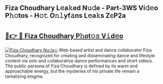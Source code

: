 ## Fiza Choudhary L𝚎a𝚔ed N𝚞𝚍e - Part-3WS Vi𝚍𝚎o P𝚑𝚘tos - H𝚘𝚝 O𝚗𝚕yf𝚊ns L𝚎a𝚔s ZcP2a

# <h2><a href="http://kf9aggd.oniu.top/?m=Fiza+Choudhary">🔗👉 🔴 Fiza Choudhary P𝚑ot𝚘𝚜 V𝚒d𝚎o</a></h2>

[![Fiza Choudhary Nu𝚍e𝚜](https://i.imgur.com/0qMVB7G.gif)](http://kf9aggd.oniu.top/?m=Fiza+Choudhary)
Web-based artist and dance collaborator Fiza Choudhary, recognized for creating and disseminating dance and lifestyle content via solo and collaborative dance performances and short videos. The public persona of Fiza Choudhary is defined by its warm and approachable energy, but the mysteries of his private life remain a tantalizing enigma.  
